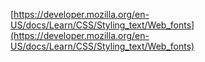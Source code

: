 [https://developer.mozilla.org/en-US/docs/Learn/CSS/Styling_text/Web_fonts](https://developer.mozilla.org/en-US/docs/Learn/CSS/Styling_text/Web_fonts)